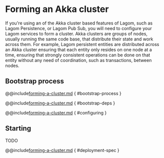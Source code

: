 # Forming an Akka cluster

If you're using an of the Akka cluster based features of Lagom, such as Lagom Persistence, or Lagom Pub Sub, you will need to configure your Lagom services to form a cluster. Akka clusters are groups of nodes, usually running the same code base, that distribute their state and work across them. For example, Lagom persistent entities are distributed across an Akka cluster ensuring that each entity only resides on one node at a time, ensuring that strongly consistent operations can be done on that entity without any need of coordination, such as transactions, between nodes.

## Bootstrap process

@@include[forming-a-cluster.md](../includes/forming-a-cluster.md) { #bootstrap-process }

<!--- Later something should exist in Lagom to do automatically --->
@@include[forming-a-cluster.md](../includes/forming-a-cluster.md) { #bootstrap-deps }

@@include[forming-a-cluster.md](../includes/forming-a-cluster.md) { #configuring }

## Starting

TODO

@@include[forming-a-cluster.md](../includes/forming-a-cluster.md) { #deployment-spec }
